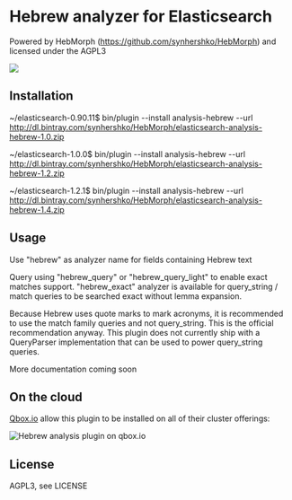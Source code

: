 # Hebrew analyzer for Elasticsearch

Powered by HebMorph (https://github.com/synhershko/HebMorph) and licensed under the AGPL3

![](https://travis-ci.org/synhershko/elasticsearch-analysis-hebrew.svg?branch=master)

## Installation

~/elasticsearch-0.90.11$ bin/plugin --install analysis-hebrew --url http://dl.bintray.com/synhershko/HebMorph/elasticsearch-analysis-hebrew-1.0.zip

~/elasticsearch-1.0.0$ bin/plugin --install analysis-hebrew --url http://dl.bintray.com/synhershko/HebMorph/elasticsearch-analysis-hebrew-1.2.zip

~/elasticsearch-1.2.1$ bin/plugin --install analysis-hebrew --url http://dl.bintray.com/synhershko/HebMorph/elasticsearch-analysis-hebrew-1.4.zip

## Usage

Use "hebrew" as analyzer name for fields containing Hebrew text

Query using "hebrew_query" or "hebrew_query_light" to enable exact matches support. "hebrew_exact" analyzer is available for query_string / match queries to be searched exact without lemma expansion.

Because Hebrew uses quote marks to mark acronyms, it is recommended to use the match family queries and not query_string. This is the official recommendation anyway. This plugin does not currently ship with a QueryParser implementation that can be used to power query_string queries.

More documentation coming soon

## On the cloud

[Qbox.io](http://qbox.io/) allow this plugin to be installed on all of their cluster offerings:

![Hebrew analysis plugin on qbox.io](http://cdn2.hubspot.net/hub/307608/file-525764352-png/Hebrew-Analysis.png?t=1392398980000)

## License

AGPL3, see LICENSE
